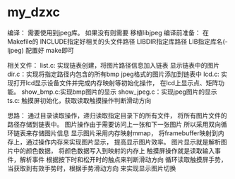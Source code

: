 # my_dzxc
编译： 需要使用到jpeg库。 如果没有则需要 移植libjpeg 
编译前准备： 在Makefile的 INCLUDE指定好相关的头文件路径 LIBDIR指定库路径 LIB指定库名(-ljpeg) 配置好 make即可

相关文件： 
list.c: 实现链表创建，将图片路径信息加入链表 显示链表中的图片 
dir.c：实现将指定路径内包含的所有bmp jpeg格式的图片添加到链表中 
lcd.c: 实现打开lcd显示设备文件并完成内存映射等初始化操作， 在lcd上显示点、矩阵功能。
show_bmp.c:实现bmp图片的显示 
show_jpeg.c：实现jpeg图片的显示 
ts.c: 触摸屏初始化，获取读取触摸操作判断滑动方向

思路： 通过目录读取操作，递归读取指定目录下的所有文件， 将所有图片文件的路径存储到链表中。 
图片操作由于需要访问上一张和下一张图片 所以采用双向循环链表来存储图片信息 显示图片采用内存映射mmap，
将framebuffer映射到内存上，通过操作内存来实现图片显示， 提高显示图片效率。 图片显示就是解析图片中的颜色数据，
将颜色数据写入到映射的内存上 触摸屏操作就是读取输入事件，解析事件 根据按下时和松开时的触点来判断滑动方向 
循环读取触摸屏手势，当获取到有效手势时，根据手势滑动方向 来实现显示图片切换
